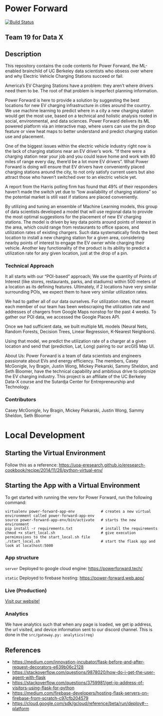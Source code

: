 # Power Forward

[![Build Status](https://www.travis-ci.com/JustinRWong/power-forward.svg?token=PypfBCP6DVTswgKuxbJa&branch=main)](https://www.travis-ci.com/JustinRWong/power-forward)

## Team 19 for Data X

## Description
This repository contains the code contents for Power Forward, the ML-enabled brainchild of UC Berkeley data scientists who obsess over where and why Electric Vehicle Charging Stations succeed or fail.

America’s EV Charging Stations have a problem: they aren’t where drivers need them to be. The root of that problem is imperfect planning information.

Power Forward is here to provide a solution by suggesting the best locations for new EV charging infrastructure in cities around the country. We use machine learning to predict where in a city a new charging station would get the most use, based on a technical and holistic analysis rooted in social, environmental, and data sciences. Power Forward delivers its ML powered platform via an interactive map, where users can use the pin drop feature or view heat maps to better understand and predict charging station use and placement. 

One of the biggest issues within the electric vehicle industry right now is the lack of charging stations near an EV driver’s work. “If there were a charging station near your job and you could leave home and work with 80 miles of range every day, there’d be a lot more EV drivers”. What Power Forward is doing will ensure that EV drivers have conveniently placed charging stations around the city, to not only satisfy current users but also attract those who haven’t switched over to an electric vehicle yet. 

A report from the Harris polling firm has found that 49% of their responders haven’t made the switch yet due to “low availability of charging stations” so the potential market is still vast if stations are placed conveniently.

By utilizing and tuning an ensemble of Machine Learning models, this group of data scientists developed a model that will use regional data to provide the most optimal suggestions for the placement of new EV charging stations. The model is driven by key data points around points of interest in the area, which could range from restaurants to office spaces, and utilization rates of existing chargers. Such data systematically finds the best location to install a new charging station for a given area, considering nearby points of interest to engage the EV owner while charging their vehicle. Another key functionality of the product is its ability to predict a utilization rate for any given location, just at the drop of a pin.

### Technical Approach
It all starts with our “POI-based” approach; We use the quantity of Points of Interest (like stores, restaurants, parks, and stadiums) within 500 meters of a location as its defining features. Ultimately, if 2 locations have very similar surrounding POIs, we expect them to have very similar utilization rates.

We had to gather all of our data ourselves. For utilization rates, that meant each member of our team has been webscraping the utilization rate and addresses of chargers from Google Maps nonstop for the past 4 weeks. To gather our POI data, we accessed the Google Places API.

Once we had sufficient data, we built multiple ML models (Neural Nets, Random Forests, Decision Trees, Linear Regression, K-Nearest Neighbors).

Using that model, we predict the utilization rate of a charger at a given location and send that (prediction, Lat, Long) pairing to  our arcGIS Map UI.


About Us: Power Forward is a team of data scientists and engineers passionate about EVs and energy efficiency. The members, Casey McGonigle, Ivy Bragin, Justin Wong, Mickey Piekarski, Sammy Sheldon, and Seth Bloomer, have the technical capability and ambitious drive to optimize the EV charging industry. This project is an affiliate of the UC Berkeley Data-X course and the Sutardja Center for Entrepreneurship and Technology.


### Contributors
Casey McGonigle, Ivy Bragin, Mickey Piekarski, Justin Wong,  Sammy Sheldon, Seth Bloomer

# Local Development

## Starting the Virtual Environment

Follow this as a reference: https://uoa-eresearch.github.io/eresearch-cookbook/recipe/2014/11/26/python-virtual-env/

## Starting the App with a Virtual Environment

To get started with running the venv for Power Forward, run the following command:
```
virtualenv power-forward-app-env            # creates a new virtual environmment called power-forward-app-env 
source power-forward-app-env/bin/activate   # starts the new environment
pip install -r requirements.txt             # install the requirements
chmod +x start_local.sh                     # give execution permimssions to the start_local.sh file
./start_local.sh                            # start the flask app and look at localhost:5000
```

### App structure
`server`
Deployed to google cloud engine: https://powerforward.tech/


`static`
Deployed to firebase hosting: https://power-forward.web.app/

### Live (Production)
[Visit our website!](https://powerforward.tech/)


### Analytics
We have analytics such that when any page is loaded, we get ip address, the url visited, and device information sent to our discord channel. This is done in the `src/gateway.py: analytics(req)`

## References
- https://medium.com/innovation-incubator/flask-before-and-after-request-decorators-e639b06c2128
- https://stackoverflow.com/questions/9878020/how-do-i-get-the-user-agent-with-flask
- https://stackoverflow.com/questions/3759981/get-ip-address-of-visitors-using-flask-for-python
- https://medium.com/firebase-developers/hosting-flask-servers-on-firebase-from-scratch-c97cfb204579
- https://cloud.google.com/sdk/gcloud/reference/beta/run/deploy#--platform
